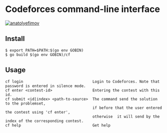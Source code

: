 # Codeforces command-line interface
 [![anatolyefimov](https://circleci.com/gh/anatolyefimov/cf-cli.svg?style=svg)]()


## Install
```
$ export PATH=$PATH:$(go env GOBIN)
$ go build $(go env GOBIN)/cf
```
## Usage

```
сf login                               Login to Codeforces. Note that password is entered in silence mode.
cf enter <contest-id>                  Entering the contest with this id.
сf submit <id|index> <path-to-source>  The command send the solution to the problemset, 
                                       if before that the user entered the contest using 'cf enter', 
                                       otherwise  it will send by the index of the corresponding contest.
cf help                                Get help
```